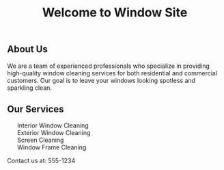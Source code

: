 <html lang="en-US">
  <head>
    <meta name="viewport" content="width=device-width, initial-scale=1.0">
    <style>                                   
    {
        box-sizing: border-box;
        margin: 0;
        padding: 0;
        border: none;
        outline: none;
        text-decoration: none;
      }
      ul {
        list-style: none;
      }
      hr {
        display: none;
}
    </style>
  </head>
  <body>
    <header>
      <h1>Welcome to Window Site</h1>
    </header>
    <article>
      <h2>About Us</h2>
      <p>We are a team of experienced professionals who specialize in providing high-quality window cleaning services for both residential and commercial customers. Our goal is to leave your windows looking spotless and sparkling clean.</p>
      <h2>Our Services</h2>
      <ul>
        <li>Interior Window Cleaning</li>
        <li>Exterior Window Cleaning</li>
        <li>Screen Cleaning</li>
        <li>Window Frame Cleaning</li>
      </ul>
    </article>
    <footer>
      <p>Contact us at: 555-1234</p>
    </footer>
  </body>
</html>


